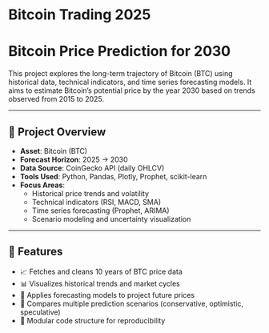 # Bitcoin Trading 2025
# Bitcoin Price Prediction for 2030

This project explores the long-term trajectory of Bitcoin (BTC) using historical data, technical indicators, and time series forecasting models. It aims to estimate Bitcoin’s potential price by the year 2030 based on trends observed from 2015 to 2025.

---

## 📌 Project Overview

- **Asset**: Bitcoin (BTC)
- **Forecast Horizon**: 2025 → 2030
- **Data Source**: CoinGecko API (daily OHLCV)
- **Tools Used**: Python, Pandas, Plotly, Prophet, scikit-learn
- **Focus Areas**:
  - Historical price trends and volatility
  - Technical indicators (RSI, MACD, SMA)
  - Time series forecasting (Prophet, ARIMA)
  - Scenario modeling and uncertainty visualization

---

## 🧰 Features

- 📈 Fetches and cleans 10 years of BTC price data
- 📊 Visualizes historical trends and market cycles
- 🧠 Applies forecasting models to project future prices
- 🧮 Compares multiple prediction scenarios (conservative, optimistic, speculative)
- 🧱 Modular code structure for reproducibility
